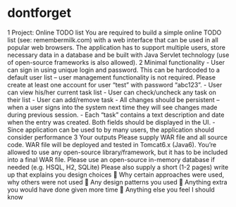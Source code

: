 dontforget
==========

1 Project: Online TODO list You are required to build a simple online TODO list (see: remembermilk.com) with a web interface that can be used in all popular web browsers. The application has to support multiple users, store necessary data in a database and be built with Java Servlet technology (use of open-source frameworks is also allowed).  2 Minimal functionality   - User can sign in using unique login and password. This can be hardcoded to a default user list – user management functionality is not required. Please create at least one account for user “test” with password “abc123”.  - User can view his/her current task list  - User can check/uncheck any task on their list - User can add/remove task - All changes should be persistent – when a user signs into the system next time they will see changes made during previous session. - Each “task” contains a text description and date when the entry was created. Both fields should be displayed in the UI. - Since application can be used to by many users, the application should consider performance  3 Your outputs Please supply WAR file and all source code. WAR file will be deployed and tested in Tomcat6.x (Java6). You’re allowed to use any open-source library/framework, but it has to be included into a final WAR file. Please use an open-source in-memory database if needed (e.g. HSQL, H2, SQLite)  Please also supply a short (1-2 pages) write up that explains you design choices   Why certain approaches were used, why others were not used   Any design patterns you used   Anything extra you would have done given more time   Anything else you feel I should know  
